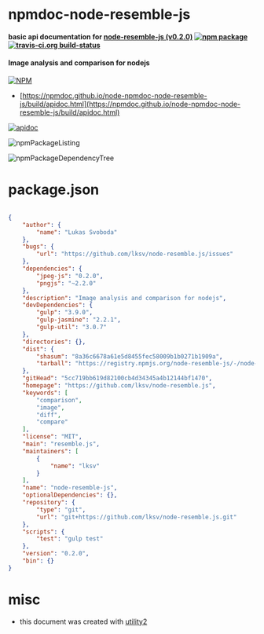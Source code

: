 # npmdoc-node-resemble-js

#### basic api documentation for  [node-resemble-js (v0.2.0)](https://github.com/lksv/node-resemble.js)  [![npm package](https://img.shields.io/npm/v/npmdoc-node-resemble-js.svg?style=flat-square)](https://www.npmjs.org/package/npmdoc-node-resemble-js) [![travis-ci.org build-status](https://api.travis-ci.org/npmdoc/node-npmdoc-node-resemble-js.svg)](https://travis-ci.org/npmdoc/node-npmdoc-node-resemble-js)

#### Image analysis and comparison for nodejs

[![NPM](https://nodei.co/npm/node-resemble-js.png?downloads=true&downloadRank=true&stars=true)](https://www.npmjs.com/package/node-resemble-js)

- [https://npmdoc.github.io/node-npmdoc-node-resemble-js/build/apidoc.html](https://npmdoc.github.io/node-npmdoc-node-resemble-js/build/apidoc.html)

[![apidoc](https://npmdoc.github.io/node-npmdoc-node-resemble-js/build/screenCapture.buildCi.browser.%252Ftmp%252Fbuild%252Fapidoc.html.png)](https://npmdoc.github.io/node-npmdoc-node-resemble-js/build/apidoc.html)

![npmPackageListing](https://npmdoc.github.io/node-npmdoc-node-resemble-js/build/screenCapture.npmPackageListing.svg)

![npmPackageDependencyTree](https://npmdoc.github.io/node-npmdoc-node-resemble-js/build/screenCapture.npmPackageDependencyTree.svg)



# package.json

```json

{
    "author": {
        "name": "Lukas Svoboda"
    },
    "bugs": {
        "url": "https://github.com/lksv/node-resemble.js/issues"
    },
    "dependencies": {
        "jpeg-js": "0.2.0",
        "pngjs": "~2.2.0"
    },
    "description": "Image analysis and comparison for nodejs",
    "devDependencies": {
        "gulp": "3.9.0",
        "gulp-jasmine": "2.2.1",
        "gulp-util": "3.0.7"
    },
    "directories": {},
    "dist": {
        "shasum": "8a36c6678a61e5d8455fec58009b1b0271b1909a",
        "tarball": "https://registry.npmjs.org/node-resemble-js/-/node-resemble-js-0.2.0.tgz"
    },
    "gitHead": "5cc719bb619d82100cb4d34345a4b12144bf1470",
    "homepage": "https://github.com/lksv/node-resemble.js",
    "keywords": [
        "comparison",
        "image",
        "diff",
        "compare"
    ],
    "license": "MIT",
    "main": "resemble.js",
    "maintainers": [
        {
            "name": "lksv"
        }
    ],
    "name": "node-resemble-js",
    "optionalDependencies": {},
    "repository": {
        "type": "git",
        "url": "git+https://github.com/lksv/node-resemble.js.git"
    },
    "scripts": {
        "test": "gulp test"
    },
    "version": "0.2.0",
    "bin": {}
}
```



# misc
- this document was created with [utility2](https://github.com/kaizhu256/node-utility2)
